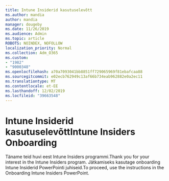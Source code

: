 ```yaml
---
title: Intune Insiderid kasutuselevõtt
ms.author: mandia
author: mandia
manager: dougeby
ms.date: 11/26/2019
ms.audience: Admin
ms.topic: article
ROBOTS: NOINDEX, NOFOLLOW
localization_priority: Normal
ms.collection: Adm_O365
ms.custom:
- "1982"
- "9000348"
ms.openlocfilehash: a70a7093041bb8851ff729065969f81ebafcaa88
ms.sourcegitcommit: e02ecb762949c13af66b734eab962882e0a2ec11
ms.translationtype: MT
ms.contentlocale: et-EE
ms.lasthandoff: 12/02/2019
ms.locfileid: "39663548"
---
```

# <a name="intune-insiders-onboarding"></a><span data-ttu-id="184a2-102">Intune Insiderid kasutuselevõtt</span><span class="sxs-lookup"><span data-stu-id="184a2-102">Intune Insiders Onboarding</span></span>

<span data-ttu-id="184a2-103">Täname teid huvi eest Intune Insiders programmi.</span><span class="sxs-lookup"><span data-stu-id="184a2-103">Thank you for your interest in the Intune Insiders program.</span></span> <span data-ttu-id="184a2-104">Jätkamiseks kasutage onboarding Intune Insiderid PowerPointi juhiseid.</span><span class="sxs-lookup"><span data-stu-id="184a2-104">To proceed, use the instructions in the Onboarding Intune Insiders PowerPoint.</span></span>
